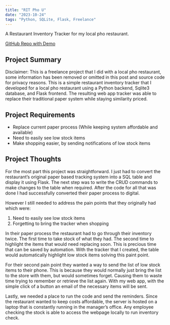 ```yaml
---
title: "RIT Pho U"
date: "2023-10-24"
tags: "Python, SQLite, Flask, Freelance"
---
```

A Restaurant Inventory Tracker for my local pho restaurant.


[GitHub Repo with Demo](https://github.com/JasonTuyen/RIT-Pho-U)


## Project Summary
Disclaimer: This is a freelance project that I did with a local pho restaurant, some information has been removed or omitted in this post and source code for privacy reasons.
This is a simple restaurant inventory tracker that I developed for a local pho restaurant using a Python backend, Sqlite3 database, and Flask frontend. 
The resulting web app tracker was able to replace their traditional paper system while staying similarity priced. 


## Project Requirements
* Replace current paper process (While keeping system affordable and available)
* Need to easily see low stock items
* Make shopping easier, by sending notifications of low stock items 


## Project Thoughts
For the most part this project was straightforward.
I just had to convert the restaurant’s original paper based tracking system into a SQL table and display it using Flask.
The next step was to write the CRUD commands to make changes to the table when required.
After the code for all that was done I had successfully converted their paper process to digital.


However I still needed to address the pain points that they originally had which were:
1. Need to easily see low stock items
1. Forgetting to bring the tracker when shopping


In their paper process the restaurant had to go through their inventory twice.
The first time to take stock of what they had.
The second time to highlight the items that would need replacing soon.
This is precious time that can be saved by automation.
With the tracker that I created, the table would automatically highlight low stock items solving this paint point.


For their second pain point they wanted a way to send the list of low stock items to their phone.
This is because they would normally just bring the list to the store with them, but would sometimes forget.
Causing them to waste time trying to remember or retrieve the list again.
With my web app, with the simple click of a button an email of the necessary items will be sent.


Lastly, we needed a place to run the code and send the reminders.
Since the restaurant wanted to keep costs affordable, the server is hosted on a laptop that is constantly running in the manager’s office.
Any employee checking the stock is able to access the webpage locally to run inventory check.